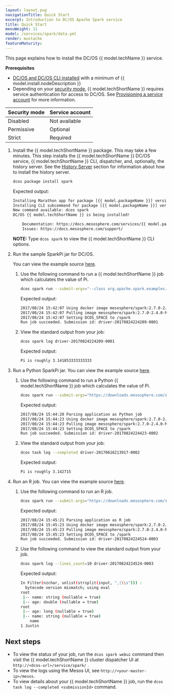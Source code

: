 ```yaml
---
layout: layout.pug
navigationTitle: Quick Start
excerpt: Introduction to DC/OS Apache Spark service
title: Quick Start
menuWeight: 11
model: /services/spark/data.yml
render: mustache
featureMaturity:
---
```


This page explains how to install the DC/OS {{ model.techName }} service.

**Prerequisites**

* [DC/OS and DC/OS CLI installed](/1.12/installing/) with a minimum of {{ model.install.nodeDescription }}
* Depending on your [security mode](/1.12/security/ent/), {{ model.techShortName }} requires service authentication for access to DC/OS. See [Provisioning a service account](/services/spark/2.7.0-2.4.0/security/#provision-a-service-account) for more information.

| Security mode  | Service account  |
|---------------|-----------------|
| Disabled      | Not available   |
| Permissive    | Optional   |
| Strict        | Required |

1. Install the {{ model.techShortName }} package. This may take a few minutes. This step installs the {{ model.techShortName }} DC/OS service, {{ model.techShortName }} CLI, dispatcher, and, optionally, the history server. See the [History Server](/services/spark/2.7.0-2.4.0/history-server/#installing-hdfs) section for information about how to install the history server.

    ```bash
    dcos package install spark
    ```

    Expected output:

    ```bash
    Installing Marathon app for package [{{ model.packageName }}] version [2.7.0-2.4.0]
    Installing CLI subcommand for package [{{ model.packageName }}] version [2.7.0-2.4.0]
    New command available: dcos spark
    DC/OS {{ model.techShortName }} is being installed!

    	Documentation: https://docs.mesosphere.com/services/{{ model.packageName }}/
    	Issues: https://docs.mesosphere.com/support/
    ```

   <p class="message--note"><strong>NOTE: </strong>Type <code>dcos spark</code> to view the {{ model.techShortName }} CLI options.</p>

1. Run the sample SparkPi jar for DC/OS.

    You can view the example source [here](https://downloads.mesosphere.com/spark/assets/spark-examples_2.11-2.3.2.jar).

    1. Use the following command to run a {{ model.techShortName }} job which calculates the value of Pi.

        ```bash
        dcos spark run --submit-args="--class org.apache.spark.examples.SparkPi https://downloads.mesosphere.com/spark/assets/spark-examples_2.11-2.0.1.jar 30"
        ```

        Expected output:

        ```bash
        2017/08/24 15:42:07 Using docker image mesosphere/spark:2.7.0-2.4.0-hadoop-2.7 for drivers
        2017/08/24 15:42:07 Pulling image mesosphere/spark:2.7.0-2.4.0-hadoop-2.7 for executors, by default. To bypass set spark.mesos.executor.docker.forcePullImage=false
        2017/08/24 15:42:07 Setting DCOS_SPACE to /spark
        Run job succeeded. Submission id: driver-20170824224209-0001
        ```

    2. View the standard output from your job:

        ```bash
        dcos spark log driver-20170824224209-0001
        ```

        Expected output:

        ```bash
        Pi is roughly 3.141853333333333
        ```

2. Run a Python SparkPi jar. You can view the example source [here](https://downloads.mesosphere.com/spark/examples/pi.py).

    1. Use the following command to run a Python {{ model.techShortName }} job which calculates the value of Pi.

        ```bash
        dcos spark run --submit-args="https://downloads.mesosphere.com/spark/examples/pi.py 30"
        ```

        Expected output:

        ```bash
        2017/08/24 15:44:20 Parsing application as Python job
        2017/08/24 15:44:23 Using docker image mesosphere/spark:2.7.0-2.4.0-hadoop-2.7 for drivers
        2017/08/24 15:44:23 Pulling image mesosphere/spark:2.7.0-2.4.0-hadoop-2.7 for executors, by default. To bypass set spark.mesos.executor.docker.forcePullImage=false
        2017/08/24 15:44:23 Setting DCOS_SPACE to /spark
        Run job succeeded. Submission id: driver-20170824224423-0002
        ```

    2. View the standard output from your job:

        ```bash
        dcos task log --completed driver-20170616213917-0002
        ```

        Expected output:

        ```bash
        Pi is roughly 3.142715
        ```

3. Run an R job. You can view the example source [here](https://downloads.mesosphere.com/spark/examples/dataframe.R).

    1. Use the following command to run an R job.

        ```bash
        dcos spark run --submit-args="https://downloads.mesosphere.com/spark/examples/dataframe.R"
        ```

        Expected output:

        ```bash
        2017/08/24 15:45:21 Parsing application as R job
        2017/08/24 15:45:23 Using docker image mesosphere/spark:2.7.0-2.4.0-hadoop-2.7 for drivers
        2017/08/24 15:45:23 Pulling image mesosphere/spark:2.7.0-2.4.0-hadoop-2.7 for executors, by default. To bypass set spark.mesos.executor.docker.forcePullImage=false
        2017/08/24 15:45:23 Setting DCOS_SPACE to /spark
        Run job succeeded. Submission id: driver-20170824224524-0003
        ```

    2. Use the following command to view the standard output from your job.

        ```bash
        dcos spark log --lines_count=10 driver-20170824224524-0003
        ```

        Expected output:

        ```bash
        In Filter(nzchar, unlist(strsplit(input, ",|\\s"))) :
          bytecode version mismatch; using eval
        root
         |-- name: string (nullable = true)
         |-- age: double (nullable = true)
        root
         |-- age: long (nullable = true)
         |-- name: string (nullable = true)
            name
        1 Justin
        ```

## Next steps

- To view the status of your job, run the `dcos spark webui` command then visit the {{ model.techShortName }} cluster dispatcher UI at `http://<dcos-url>/service/spark/` .
- To view the logs using the Mesos UI, see `http://<your-master-ip>/mesos`.
- To view details about your {{ model.techShortName }} job, run the `dcos task log --completed <submissionId>` command.
